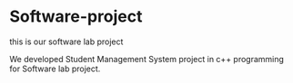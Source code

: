 # Software-project
this is our software lab project

We developed  Student Management System project in c++ programming for Software lab project.

